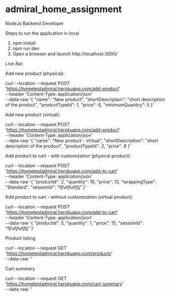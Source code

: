 # admiral_home_assignment
NodeJs Backend Developer

Steps to run the application in local

1. npm install
2. npm run dev
3. Open a browser and launch http://localhost:3000/


Live Api:

Add new product (physical):

curl --location --request POST 'https://hometestadmiral.herokuapp.com/add-product' \
--header 'Content-Type: application/json' \
--data-raw '{
    "name": "New product",
    "shortDescription": "short description of the product",
    "productTypeId": 1,
    "price": 8,
    "minimumQuantiry": 5
}'

Add new product (virtual):

curl --location --request POST 'https://hometestadmiral.herokuapp.com/add-product' \
--header 'Content-Type: application/json' \
--data-raw '{
    "name": "New product - Virtual",
    "shortDescription": "short description of the product",
    "productTypeId": 2,
    "price": 8
}'

Add product to cart - with customization (physical product):

curl --location --request POST 'https://hometestadmiral.herokuapp.com/add-to-cart' \
--header 'Content-Type: application/json' \
--data-raw '{
    "productId": 2,
    "quantity": 10,
    "price": 13,
    "wrappingType": "Standard",
    "sessionId": "fjfufjfufjfjj"
}'

Add product to cart - without customization (virtual product):

curl --location --request POST 'https://hometestadmiral.herokuapp.com/add-to-cart' \
--header 'Content-Type: application/json' \
--data-raw '{
    "productId": 5,
    "quantity": 1,
    "price": 15,
    "sessionId": "fjfufjfufjfjj"
}'

Product listing

curl --location --request GET 'https://hometestadmiral.herokuapp.com/products' \
--data-raw ''

Cart summary

curl --location --request GET 'https://hometestadmiral.herokuapp.com/cart-summary' \
--data-raw ''



 
